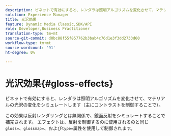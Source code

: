 ```yaml
---
description: ビネットで有効にすると、レンダラは照明アルゴリズムを変化させて、マテリアルの光沢の変化をシミュレートします（主にコントラストを制御することで）。
solution: Experience Manager
title: 光沢効果
feature: Dynamic Media Classic,SDK/API
role: Developer,Business Practitioner
translation-type: tm+mt
source-git-commit: d0bc88f55f857762b3bab4c76d1e3f3dd2733d60
workflow-type: tm+mt
source-wordcount: '91'
ht-degree: 0%

---
```



# 光沢効果{#gloss-effects}

ビネットで有効にすると、レンダラは照明アルゴリズムを変化させて、マテリアルの光沢の変化をシミュレートします（主にコントラストを制御することで）。

この効果は反射レンダリングとは無関係で、鏡面反射をシミュレートすることで補完されます。 エフェクトは、反射を制御するのに使用されるのと同じ`gloss=`、`glossmap=`、および`type=`属性を使用して制御されます。
